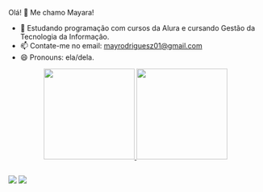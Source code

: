 Olá! 👋 Me chamo Mayara!


- 🌱 Estudando programação com cursos da Alura e cursando Gestão da Tecnologia da Informação.
- 📫 Contate-me no email: mayrodriguesz01@gmail.com
- 😄 Pronouns: ela/dela.

<div align="center">
  <a href="https://github.com/rMaay">
  <img height="180em" src="https://github-readme-stats.vercel.app/api?username=rMaay&show_icons=true&theme=dark&include_all_commits=true&count_private=true"/>
  <img height="180em" src="https://github-readme-stats.vercel.app/api/top-langs/?username=rMaay&layout=compact&langs_count=7&theme=dark"/>
</div>
  
  ##
  
   
 
  <div>
     
  <a href = "mailto:mayrodriguesz01@gmail.com"><img src="https://img.shields.io/badge/Gmail-D14836?style=for-the-badge&logo=gmail&logoColor=white" target="_blank"></a>
  <a href="https://www.linkedin.com/in/mayara-rodrigues00/" target="_blank"><img src="https://img.shields.io/badge/LinkedIn-0077B5?style=for-the-badge&logo=linkedin&logoColor=white" target="_blank"></a> 
    
  </div>
  
  
